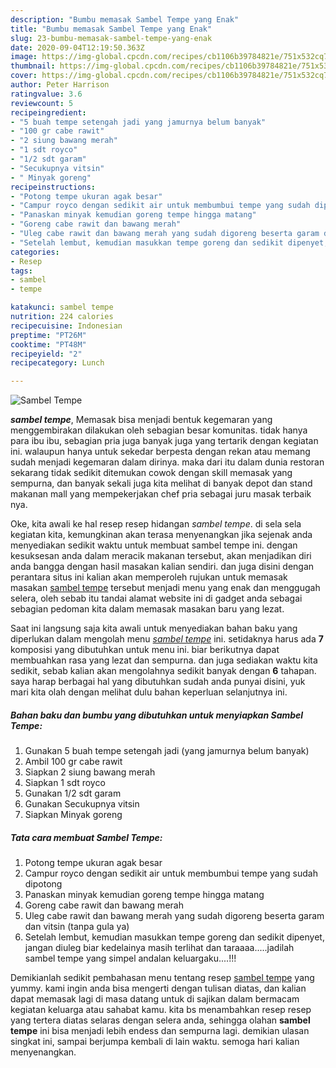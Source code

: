 ```yaml
---
description: "Bumbu memasak Sambel Tempe yang Enak"
title: "Bumbu memasak Sambel Tempe yang Enak"
slug: 23-bumbu-memasak-sambel-tempe-yang-enak
date: 2020-09-04T12:19:50.363Z
image: https://img-global.cpcdn.com/recipes/cb1106b39784821e/751x532cq70/sambel-tempe-foto-resep-utama.jpg
thumbnail: https://img-global.cpcdn.com/recipes/cb1106b39784821e/751x532cq70/sambel-tempe-foto-resep-utama.jpg
cover: https://img-global.cpcdn.com/recipes/cb1106b39784821e/751x532cq70/sambel-tempe-foto-resep-utama.jpg
author: Peter Harrison
ratingvalue: 3.6
reviewcount: 5
recipeingredient:
- "5 buah tempe setengah jadi yang jamurnya belum banyak"
- "100 gr cabe rawit"
- "2 siung bawang merah"
- "1 sdt royco"
- "1/2 sdt garam"
- "Secukupnya vitsin"
- " Minyak goreng"
recipeinstructions:
- "Potong tempe ukuran agak besar"
- "Campur royco dengan sedikit air untuk membumbui tempe yang sudah dipotong"
- "Panaskan minyak kemudian goreng tempe hingga matang"
- "Goreng cabe rawit dan bawang merah"
- "Uleg cabe rawit dan bawang merah yang sudah digoreng beserta garam dan vitsin (tanpa gula ya)"
- "Setelah lembut, kemudian masukkan tempe goreng dan sedikit dipenyet, jangan diuleg biar kedelainya masih terlihat dan taraaaa.....jadilah sambel tempe yang simpel andalan keluargaku....!!!"
categories:
- Resep
tags:
- sambel
- tempe

katakunci: sambel tempe 
nutrition: 224 calories
recipecuisine: Indonesian
preptime: "PT26M"
cooktime: "PT48M"
recipeyield: "2"
recipecategory: Lunch

---
```



![Sambel Tempe](https://img-global.cpcdn.com/recipes/cb1106b39784821e/751x532cq70/sambel-tempe-foto-resep-utama.jpg)

<b><i>sambel tempe</i></b>, Memasak bisa menjadi bentuk kegemaran yang menggembirakan dilakukan oleh sebagian besar komunitas. tidak hanya para ibu ibu, sebagian pria juga banyak juga yang tertarik dengan kegiatan ini. walaupun hanya untuk sekedar berpesta dengan rekan atau memang sudah menjadi kegemaran dalam dirinya. maka dari itu dalam dunia restoran sekarang tidak sedikit ditemukan cowok dengan skill memasak yang sempurna, dan banyak sekali juga kita melihat di banyak depot dan stand makanan mall yang mempekerjakan chef pria sebagai juru masak terbaik nya.



Oke, kita awali ke hal resep resep hidangan <i>sambel tempe</i>. di sela sela kegiatan kita, kemungkinan akan terasa menyenangkan jika sejenak anda menyediakan sedikit waktu untuk membuat sambel tempe ini. dengan kesuksesan anda dalam meracik makanan tersebut, akan menjadikan diri anda bangga dengan hasil masakan kalian sendiri. dan juga disini dengan perantara situs ini kalian akan memperoleh rujukan untuk memasak masakan <u>sambel tempe</u> tersebut menjadi menu yang enak dan menggugah selera, oleh sebab itu tandai alamat website ini di gadget anda sebagai sebagian pedoman kita dalam memasak masakan baru yang lezat.


Saat ini langsung saja kita awali untuk menyediakan bahan baku yang diperlukan dalam mengolah menu <u><i>sambel tempe</i></u> ini. setidaknya harus ada <b>7</b> komposisi yang dibutuhkan untuk menu ini. biar berikutnya dapat membuahkan rasa yang lezat dan sempurna. dan juga sediakan waktu kita sedikit, sebab kalian akan mengolahnya sedikit banyak dengan <b>6</b> tahapan. saya harap berbagai hal yang dibutuhkan sudah anda punyai disini, yuk mari kita olah dengan melihat dulu bahan keperluan selanjutnya ini.

<!--inarticleads1-->

##### Bahan baku dan bumbu yang dibutuhkan untuk menyiapkan Sambel Tempe:

1. Gunakan 5 buah tempe setengah jadi (yang jamurnya belum banyak)
1. Ambil 100 gr cabe rawit
1. Siapkan 2 siung bawang merah
1. Siapkan 1 sdt royco
1. Gunakan 1/2 sdt garam
1. Gunakan Secukupnya vitsin
1. Siapkan  Minyak goreng




<!--inarticleads2-->

##### Tata cara membuat Sambel Tempe:

1. Potong tempe ukuran agak besar
1. Campur royco dengan sedikit air untuk membumbui tempe yang sudah dipotong
1. Panaskan minyak kemudian goreng tempe hingga matang
1. Goreng cabe rawit dan bawang merah
1. Uleg cabe rawit dan bawang merah yang sudah digoreng beserta garam dan vitsin (tanpa gula ya)
1. Setelah lembut, kemudian masukkan tempe goreng dan sedikit dipenyet, jangan diuleg biar kedelainya masih terlihat dan taraaaa.....jadilah sambel tempe yang simpel andalan keluargaku....!!!




Demikianlah sedikit pembahasan menu tentang resep <u>sambel tempe</u> yang yummy. kami ingin anda bisa mengerti dengan tulisan diatas, dan kalian dapat memasak lagi di masa datang untuk di sajikan dalam bermacam kegiatan keluarga atau sahabat kamu. kita bs menambahkan resep resep yang tertera diatas selaras dengan selera anda, sehingga olahan <b>sambel tempe</b> ini bisa menjadi lebih endess dan sempurna lagi. demikian ulasan singkat ini, sampai berjumpa kembali di lain waktu. semoga hari kalian menyenangkan.
